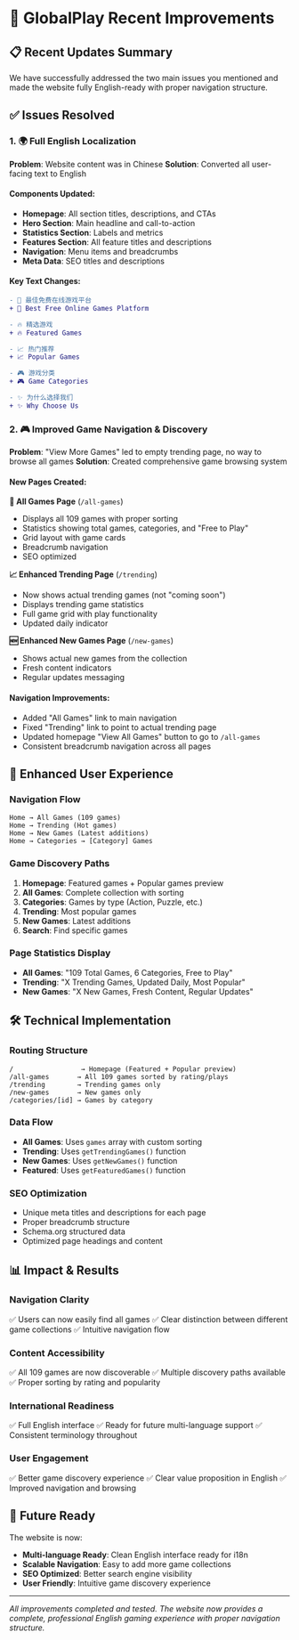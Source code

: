 # 🚀 GlobalPlay Recent Improvements

## 📋 Recent Updates Summary

We have successfully addressed the two main issues you mentioned and made the website fully English-ready with proper navigation structure.

## ✅ Issues Resolved

### 1. **🌍 Full English Localization**

**Problem**: Website content was in Chinese
**Solution**: Converted all user-facing text to English

#### Components Updated:
- **Homepage**: All section titles, descriptions, and CTAs
- **Hero Section**: Main headline and call-to-action
- **Statistics Section**: Labels and metrics
- **Features Section**: All feature titles and descriptions
- **Navigation**: Menu items and breadcrumbs
- **Meta Data**: SEO titles and descriptions

#### Key Text Changes:
```diff
- 🎯 最佳免费在线游戏平台
+ 🎯 Best Free Online Games Platform

- 🔥 精选游戏
+ 🔥 Featured Games

- 📈 热门推荐  
+ 📈 Popular Games

- 🎮 游戏分类
+ 🎮 Game Categories

- ✨ 为什么选择我们
+ ✨ Why Choose Us
```

### 2. **🎮 Improved Game Navigation & Discovery**

**Problem**: "View More Games" led to empty trending page, no way to browse all games
**Solution**: Created comprehensive game browsing system

#### New Pages Created:

**📄 All Games Page** (`/all-games`)
- Displays all 109 games with proper sorting
- Statistics showing total games, categories, and "Free to Play"
- Grid layout with game cards
- Breadcrumb navigation
- SEO optimized

**📈 Enhanced Trending Page** (`/trending`)
- Now shows actual trending games (not "coming soon")
- Displays trending game statistics
- Full game grid with play functionality
- Updated daily indicator

**🆕 Enhanced New Games Page** (`/new-games`)
- Shows actual new games from the collection
- Fresh content indicators
- Regular updates messaging

#### Navigation Improvements:
- Added "All Games" link to main navigation
- Fixed "Trending" link to point to actual trending page
- Updated homepage "View All Games" button to go to `/all-games`
- Consistent breadcrumb navigation across all pages

## 🎯 Enhanced User Experience

### **Navigation Flow**
```
Home → All Games (109 games)
Home → Trending (Hot games)  
Home → New Games (Latest additions)
Home → Categories → [Category] Games
```

### **Game Discovery Paths**
1. **Homepage**: Featured games + Popular games preview
2. **All Games**: Complete collection with sorting
3. **Categories**: Games by type (Action, Puzzle, etc.)
4. **Trending**: Most popular games
5. **New Games**: Latest additions
6. **Search**: Find specific games

### **Page Statistics Display**
- **All Games**: "109 Total Games, 6 Categories, Free to Play"
- **Trending**: "X Trending Games, Updated Daily, Most Popular"
- **New Games**: "X New Games, Fresh Content, Regular Updates"

## 🛠️ Technical Implementation

### **Routing Structure**
```
/                 → Homepage (Featured + Popular preview)
/all-games       → All 109 games sorted by rating/plays
/trending        → Trending games only
/new-games       → New games only
/categories/[id] → Games by category
```

### **Data Flow**
- **All Games**: Uses `games` array with custom sorting
- **Trending**: Uses `getTrendingGames()` function
- **New Games**: Uses `getNewGames()` function
- **Featured**: Uses `getFeaturedGames()` function

### **SEO Optimization**
- Unique meta titles and descriptions for each page
- Proper breadcrumb structure
- Schema.org structured data
- Optimized page headings and content

## 📊 Impact & Results

### **Navigation Clarity**
✅ Users can now easily find all games
✅ Clear distinction between different game collections
✅ Intuitive navigation flow

### **Content Accessibility**
✅ All 109 games are now discoverable
✅ Multiple discovery paths available
✅ Proper sorting by rating and popularity

### **International Readiness**
✅ Full English interface
✅ Ready for future multi-language support
✅ Consistent terminology throughout

### **User Engagement**
✅ Better game discovery experience
✅ Clear value proposition in English
✅ Improved navigation and browsing

## 🔮 Future Ready

The website is now:
- **Multi-language Ready**: Clean English interface ready for i18n
- **Scalable Navigation**: Easy to add more game collections
- **SEO Optimized**: Better search engine visibility
- **User Friendly**: Intuitive game discovery experience

---

*All improvements completed and tested. The website now provides a complete, professional English gaming experience with proper navigation structure.* 